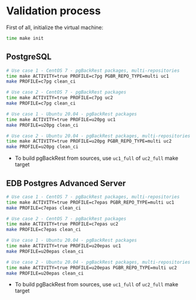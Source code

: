 # Validation process

First of all, initialize the virtual machine:

```bash
time make init
```

## PostgreSQL

```bash
# Use case 1 - CentOS 7 - pgBackRest packages, multi-repositories
time make ACTIVITY=true PROFILE=c7pg PGBR_REPO_TYPE=multi uc1
make PROFILE=c7pg clean_ci

# Use case 2 - CentOS 7 - pgBackRest packages
time make ACTIVITY=true PROFILE=c7pg uc2
make PROFILE=c7pg clean_ci

# Use case 1 - Ubuntu 20.04 - pgBackRest packages
time make ACTIVITY=true PROFILE=u20pg uc1
make PROFILE=u20pg clean_ci

# Use case 2 - Ubuntu 20.04 - pgBackRest packages, multi-repositories
time make ACTIVITY=true PROFILE=u20pg PGBR_REPO_TYPE=multi uc2
make PROFILE=u20pg clean_ci
```

* To build pgBackRest from sources, use `uc1_full` of `uc2_full` make target

## EDB Postgres Advanced Server

```bash
# Use case 1 - CentOS 7 - pgBackRest packages, multi-repositories
time make ACTIVITY=true PROFILE=c7epas PGBR_REPO_TYPE=multi uc1
make PROFILE=c7epas clean_ci

# Use case 2 - CentOS 7 - pgBackRest packages
time make ACTIVITY=true PROFILE=c7epas uc2
make PROFILE=c7epas clean_ci

# Use case 1 - Ubuntu 20.04 - pgBackRest packages
time make ACTIVITY=true PROFILE=u20epas uc1
make PROFILE=u20epas clean_ci

# Use case 2 - Ubuntu 20.04 - pgBackRest packages, multi-repositories
time make ACTIVITY=true PROFILE=u20epas PGBR_REPO_TYPE=multi uc2
make PROFILE=u20epas clean_ci
```

* To build pgBackRest from sources, use `uc1_full` of `uc2_full` make target
